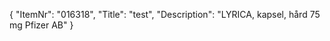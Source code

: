 {
  "ItemNr": "016318",
  "Title": "test",
  "Description": "LYRICA, kapsel, hård 75 mg Pfizer AB"
}